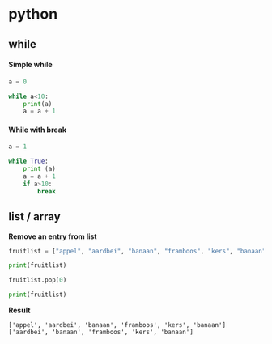 # python

## while

#### Simple while
```python
a = 0

while a<10:
    print(a)
    a = a + 1
```

#### While with break
```python
a = 1

while True:
    print (a)
    a = a + 1
    if a>10:
        break
```

## list / array

**Remove an entry from list**
```python
fruitlist = ["appel", "aardbei", "banaan", "framboos", "kers", "banaan"]

print(fruitlist)

fruitlist.pop(0)

print(fruitlist)
```
__Result__
```text
['appel', 'aardbei', 'banaan', 'framboos', 'kers', 'banaan']
['aardbei', 'banaan', 'framboos', 'kers', 'banaan']
```

```python
```
```python
```
```python
```
```python
```
```python
```
```python
```
